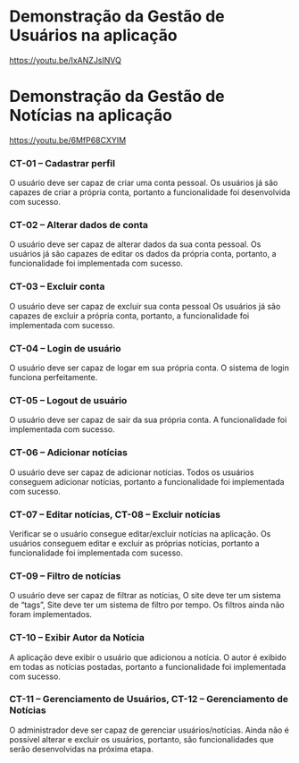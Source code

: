 # Demonstração da Gestão de Usuários na aplicação
https://youtu.be/IxANZJsINVQ

# Demonstração da Gestão de Notícias na aplicação
https://youtu.be/6MfP68CXYIM

### CT-01 – Cadastrar perfil

O usuário deve ser capaz de criar uma conta pessoal.
Os usuários já são capazes de criar a própria conta, portanto a funcionalidade foi desenvolvida com sucesso.

### CT-02 – Alterar dados de conta

O usuário deve ser capaz de alterar dados da sua conta pessoal.
Os usuários já são capazes de editar os dados da própria conta, portanto, a funcionalidade foi implementada com sucesso.

### CT-03 – Excluir conta

O usuário deve ser capaz de excluir sua conta pessoal
Os usuários já são capazes de excluir a própria conta, portanto, a funcionalidade foi implementada com sucesso.

### CT-04 – Login de usuário

O usuário deve ser capaz de logar em sua própria conta.
O sistema de login funciona perfeitamente.

### CT-05 – Logout de usuário

O usuário deve ser capaz de sair da sua própria conta.
A funcionalidade foi implementada com sucesso.

### CT-06 – Adicionar notícias

O usuário deve ser capaz de adicionar notícias.
Todos os usuários conseguem adicionar notícias, portanto a funcionalidade foi implementada com sucesso.

### CT-07 – Editar notícias, CT-08 – Excluir notícias

Verificar se o usuário consegue editar/excluir notícias na aplicação.
Os usuários conseguem editar e excluir as próprias notícias, portanto a funcionalidade foi implementada com sucesso.

### CT-09 – Filtro de notícias

O usuário deve ser capaz de filtrar as notícias, O site deve ter um sistema de “tags”, Site deve ter um sistema de filtro por tempo.
Os filtros ainda não foram implementados.

### CT-10 – Exibir Autor da Notícia

A aplicação deve exibir o usuário que adicionou a notícia.
O autor é exibido em todas as notícias postadas, portanto a funcionalidade foi implementada com sucesso.

### CT-11 – Gerenciamento de Usuários, CT-12 – Gerenciamento de Notícias

O administrador deve ser capaz de gerenciar usuários/notícias.
Ainda não é possível alterar e excluir os usuários, portanto, são funcionalidades que serão desenvolvidas na próxima etapa.
